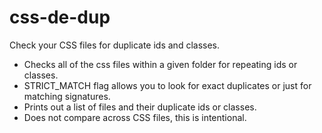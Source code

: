 css-de-dup
==========

Check your CSS files for duplicate ids and classes.

* Checks all of the css files within a given folder for repeating ids or classes.
* STRICT_MATCH flag allows you to look for exact duplicates or just for matching signatures.
* Prints out a list of files and their duplicate ids or classes.
* Does not compare across CSS files, this is intentional.
